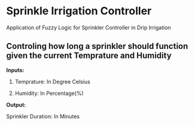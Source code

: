 # Sprinkle Irrigation Controller
Application of Fuzzy Logic for Sprinkler Controller in Drip Irrigation

## Controling how long a sprinkler should function given the current Temprature and Humidity

**Inputs:**

1. Temprature: In Degree Celsius

2. Humidity: In Percentage(%)

**Output:**

Sprinkler Duration: In Minutes
